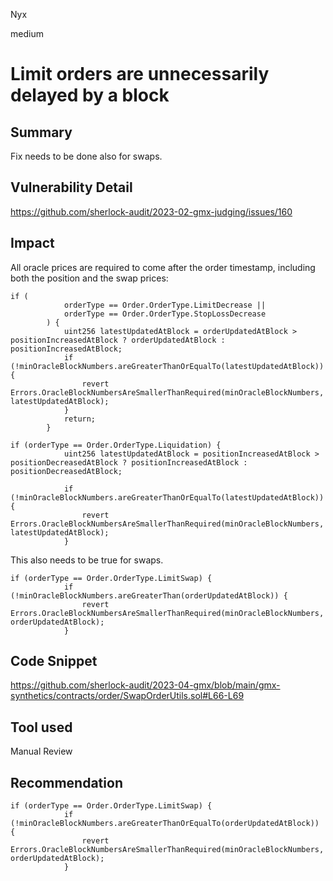 Nyx

medium

# Limit orders are unnecessarily delayed by a block

## Summary
Fix needs to be done also for swaps.
## Vulnerability Detail
https://github.com/sherlock-audit/2023-02-gmx-judging/issues/160
## Impact
All oracle prices are required to come after the order timestamp, including both the position and the swap prices:
```solidity
if (
            orderType == Order.OrderType.LimitDecrease ||
            orderType == Order.OrderType.StopLossDecrease
        ) {
            uint256 latestUpdatedAtBlock = orderUpdatedAtBlock > positionIncreasedAtBlock ? orderUpdatedAtBlock : positionIncreasedAtBlock;
            if (!minOracleBlockNumbers.areGreaterThanOrEqualTo(latestUpdatedAtBlock)) {
                revert Errors.OracleBlockNumbersAreSmallerThanRequired(minOracleBlockNumbers, latestUpdatedAtBlock);
            }
            return;
        }
```
```solidity
if (orderType == Order.OrderType.Liquidation) {
            uint256 latestUpdatedAtBlock = positionIncreasedAtBlock > positionDecreasedAtBlock ? positionIncreasedAtBlock : positionDecreasedAtBlock;

            if (!minOracleBlockNumbers.areGreaterThanOrEqualTo(latestUpdatedAtBlock)) {
                revert Errors.OracleBlockNumbersAreSmallerThanRequired(minOracleBlockNumbers, latestUpdatedAtBlock);
            }
```
This also needs to be true for swaps.
```solidity
if (orderType == Order.OrderType.LimitSwap) {
            if (!minOracleBlockNumbers.areGreaterThan(orderUpdatedAtBlock)) {
                revert Errors.OracleBlockNumbersAreSmallerThanRequired(minOracleBlockNumbers, orderUpdatedAtBlock);
            }
```
## Code Snippet

https://github.com/sherlock-audit/2023-04-gmx/blob/main/gmx-synthetics/contracts/order/SwapOrderUtils.sol#L66-L69
## Tool used

Manual Review

## Recommendation
```solidity
if (orderType == Order.OrderType.LimitSwap) {
            if (!minOracleBlockNumbers.areGreaterThanOrEqualTo(orderUpdatedAtBlock)) {
                revert Errors.OracleBlockNumbersAreSmallerThanRequired(minOracleBlockNumbers, orderUpdatedAtBlock);
            }
```
